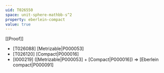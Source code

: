 ```yaml
---
uid: T026550
space: unit-sphere-mathbb-s^2
property: eberlein-compact
value: true
---
```

[[Proof]]

* [T026088] [Metrizable|P000053]
* [T026120] [Compact|P000016]
* [I000219] ([Metrizable|P000053] + [Compact|P000016]) => [Eberlein compact|P000091]

